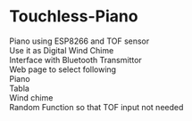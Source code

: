 # Touchless-Piano  
Piano using ESP8266 and TOF sensor  
Use it as Digital Wind Chime  
Interface with Bluetooth Transmittor  
Web page to select following  
Piano  
Tabla  
Wind chime  
Random Function so that TOF input not needed  
